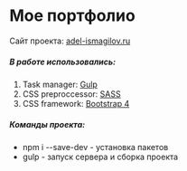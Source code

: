 # Мое портфолио #
Сайт проекта: [adel-ismagilov.ru](http://adel-ismagilov.ru/portfolio)

##### В работе использовались: #####
1. Task manager: [Gulp](https://gulpjs.com/)
2. CSS preproccessor: [SASS](http://sass-lang.com/)
3. CSS framework: [Bootstrap 4](http://bootstrap-4.ru/)


##### Команды проекта: ######
+ npm i --save-dev - установка пакетов
+ gulp - запуск сервера и сборка проекта
